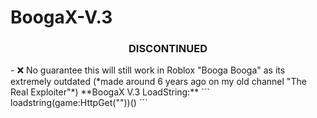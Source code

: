 # BoogaX-V.3
<h3 align="center">DISCONTINUED</h3>
- ❌ No guarantee this will still work in Roblox "Booga Booga" as its extremely outdated (*made around 6 years ago on my old channel "The Real Exploiter"*)
**BoogaX V.3 LoadString:**
```
loadstring(game:HttpGet(""))()
```
